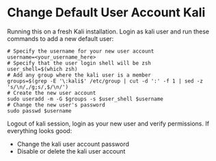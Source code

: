 # Change Default User Account Kali

Running this on a fresh Kali installation. 
Login as kali user and run these commands to add a new default user:

```
# Specify the username for your new user account
username=<your_username_here>
# Specify that the user login shell will be zsh
user_shell=$(which zsh)
# Add any group where the kali user is a member
groups=$(grep -E '\:kali$' /etc/group | cut -d ':' -f 1 | sed -z 's/\n/,/g;s/,$/\n/')
# Create the new user account
sudo useradd -m -G $groups -s $user_shell $username
# Change the new user's password
sudo passwd $username

```

Logout of kali session, login as your new user and verify permissions. If everything looks good:

* Change the kali user account password
* Disable or delete the kali user account